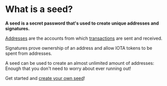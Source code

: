 # What is a seed?

**A seed is a secret password that's used to create unique addresses and signatures.**

[Addresses](root://iota-basics/0.1/concepts/addresses-and-signatures.md) are the accounts from which [transactions](../introduction/what-is-a-transaction.md) are sent and received.

Signatures prove ownership of an address and allow IOTA tokens to be spent from addresses.

A seed can be used to create an almost unlimited amount of addresses: Enough that you don't need to worry about ever running out!

Get started and [create your own seed](../tutorials/create-a-seed.md)!
